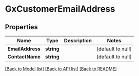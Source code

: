 # GxCustomerEmailAddress

## Properties
Name | Type | Description | Notes
------------ | ------------- | ------------- | -------------
**EmailAddress** | **string** |  | [default to null]
**ContactName** | **string** |  | [default to null]

[[Back to Model list]](../README.md#documentation-for-models) [[Back to API list]](../README.md#documentation-for-api-endpoints) [[Back to README]](../README.md)


